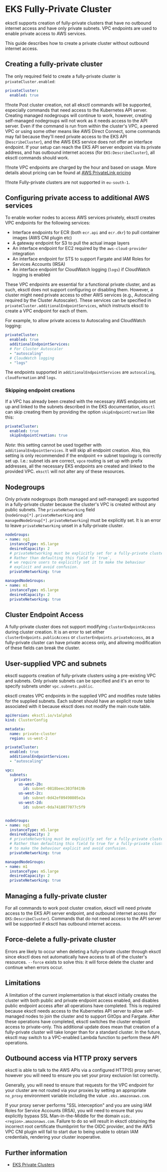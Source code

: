 # EKS Fully-Private Cluster

eksctl supports creation of fully-private clusters that have no outbound internet access and have only private subnets.
VPC endpoints are used to enable private access to AWS services.

This guide describes how to create a private cluster without outbound internet access.


## Creating a fully-private cluster

The only required field to create a fully-private cluster is `privateCluster.enabled`:

```yaml
privateCluster:
  enabled: true
```

!!!note
    Post cluster creation, not all eksctl commands will be supported, especially commands that need access to the Kubernetes API server.
    Creating managed nodegroups will continue to work, however, creating self-managed nodegroups will not work as it needs access to the API server.
    Even if the command is run from within the cluster's VPC, a peered VPC or using some other means like AWS Direct Connect, some commands may fail
    because they'll need private access to the EKS API (`DescribeCluster`), and the AWS EKS service does not offer an interface endpoint.
    If your setup can reach the EKS API server endpoint via its private address, and has outbound internet access (for `EKS:DescribeCluster`),
    all eksctl commands should work.

!!!note
    VPC endpoints are charged by the hour and based on usage. More details about pricing can be found at
    [AWS PrivateLink pricing](https://aws.amazon.com/privatelink/pricing/)
    
!!!note
    Fully-private clusters are not supported in `eu-south-1`.

## Configuring private access to additional AWS services

To enable worker nodes to access AWS services privately, eksctl creates VPC endpoints for the following services:

- Interface endpoints for ECR (both `ecr.api` and `ecr.dkr`) to pull container images (AWS CNI plugin etc)
- A gateway endpoint for S3 to pull the actual image layers
- An interface endpoint for EC2 required by the `aws-cloud-provider` integration
- An interface endpoint for STS to support Fargate and IAM Roles for Services Accounts (IRSA)
- An interface endpoint for CloudWatch logging (`logs`) if CloudWatch logging is enabled

These VPC endpoints are essential for a functional private cluster, and as such, eksctl does not support configuring or
disabling them. However, a cluster might need private access to other AWS services (e.g., Autoscaling required by the Cluster Autoscaler).
These services can be specified in `privateCluster.additionalEndpointServices`, which instructs eksctl to create a VPC endpoint
for each of them.


For example, to allow private access to Autoscaling and CloudWatch logging:

```yaml
privateCluster:
  enabled: true
  additionalEndpointServices:
  # For Cluster Autoscaler
  - "autoscaling"
  # CloudWatch logging
  - "logs"
```

The endpoints supported in `additionalEndpointServices` are `autoscaling`, `cloudformation` and `logs`.

### Skipping endpoint creations

If a VPC has already been created with the necessary AWS endpoints set up and linked to the subnets described in the EKS documentation,
`eksctl` can skip creating them by providing the option `skipEndpointCreation` like this:

```yaml
privateCluster:
  enabled: true
  skipEndpointCreation: true
```

_Note_: this setting cannot be used together with `additionalEndpointServices`. It will skip all endpoint creation. Also, this setting is
only recommended if the endpoint <-> subnet topology is correctly set up. I.e.: subnet ids are correct, `vpce` routing is set up with prefix addresses,
all the necessary EKS endpoints are created and linked to the provided VPC. `eksctl` will not alter any of these resources.

## Nodegroups
Only private nodegroups (both managed and self-managed) are supported in a fully-private cluster because the cluster's VPC is created without
any public subnets. The `privateNetworking` field (`nodeGroup[*].privateNetworking` and `managedNodeGroup[*].privateNetworking`) must be
explicitly set. It is an error to leave `privateNetworking` unset in a fully-private cluster.


```yaml
nodeGroups:
- name: ng1
  instanceType: m5.large
  desiredCapacity: 2
  # privateNetworking must be explicitly set for a fully-private cluster
  # Rather than defaulting this field to `true`,
  # we require users to explicitly set it to make the behaviour
  # explicit and avoid confusion.
  privateNetworking: true

managedNodeGroups:
- name: m1
  instanceType: m5.large
  desiredCapacity: 2
  privateNetworking: true
```

## Cluster Endpoint Access
A fully-private cluster does not support modifying `clusterEndpointAccess` during cluster creation.
It is an error to set either `clusterEndpoints.publicAccess` or `clusterEndpoints.privateAccess`, as a fully-private cluster
can have private access only, and allowing modification of these fields can break the cluster.


## User-supplied VPC and subnets
eksctl supports creation of fully-private clusters using a pre-existing VPC and subnets. Only private subnets can be
specified and it's an error to specify subnets under `vpc.subnets.public`.

eksctl creates VPC endpoints in the supplied VPC and modifies route tables for the supplied subnets. Each subnet should
have an explicit route table associated with it because eksctl does not modify the main route table.

```yaml
apiVersion: eksctl.io/v1alpha5
kind: ClusterConfig

metadata:
  name: private-cluster
  region: us-west-2

privateCluster:
  enabled: true
  additionalEndpointServices:
  - "autoscaling"

vpc:
  subnets:
    private:
      us-west-2b:
        id: subnet-0818beec303f8419b
      us-west-2c:
        id: subnet-0d42ef09490805e2a
      us-west-2d:
        id: subnet-0da7418077077c5f9


nodeGroups:
- name: ng1
  instanceType: m5.large
  desiredCapacity: 2
  # privateNetworking must be explicitly set for a fully-private cluster
  # Rather than defaulting this field to true for a fully-private cluster, we require users to explicitly set it
  # to make the behaviour explicit and avoid confusion.
  privateNetworking: true

managedNodeGroups:
- name: m1
  instanceType: m5.large
  desiredCapacity: 2
  privateNetworking: true
```

## Managing a fully-private cluster

For all commands to work post cluster creation, eksctl will need private access to the EKS API server endpoint, and outbound
internet access (for `EKS:DescribeCluster`). Commands that do not need access to the API server will be supported if eksctl has
outbound internet access.

## Force-delete a fully-private cluster

Errors are likely to occur when deleting a fully-private cluster through eksctl since eksctl does not automatically have access to all of the cluster's resources. `--force` exists to solve this: it will force delete the cluster and continue when errors occur.

## Limitations
A limitation of the current implementation is that eksctl initially creates the cluster with both public and private endpoint
access enabled, and disables public endpoint access after all operations have completed.
This is required because eksctl needs access to the Kubernetes API server to allow self-managed nodes to join the cluster and
to support GitOps and Fargate. After these operations have completed, eksctl switches the cluster endpoint access to private-only.
This additional update does mean that creation of a fully-private cluster will take longer than for a standard cluster.
In the future, eksctl may switch to a VPC-enabled Lambda function to perform these API operations.


## Outbound access via HTTP proxy servers
eksctl is able to talk to the AWS APIs via a configured HTTP(S) proxy server,
however you will need to ensure you set your proxy exclusion list correctly.

Generally, you will need to ensure that requests for the VPC endpoint for your
cluster are not routed via your proxies by setting an appropriate `no_proxy`
environment variable including the value `.eks.amazonaws.com`.

If your proxy server performs "SSL interception" and you are using IAM Roles
for Service Accounts (IRSA), you will need to ensure that you explicitly bypass
SSL Man-in-the-Middle for the domain `oidc.<region>.amazonaws.com`. Failure to
do so will result in eksctl obtaining the incorrect root certificate thumbprint
for the OIDC provider, and the AWS VPC CNI plugin will fail to start due to
being unable to obtain IAM credentials, rendering your cluster inoperative.


## Further information

- [EKS Private Clusters][eks-private-clusters]

[eks-private-clusters]: https://docs.aws.amazon.com/eks/latest/userguide/private-clusters.html

